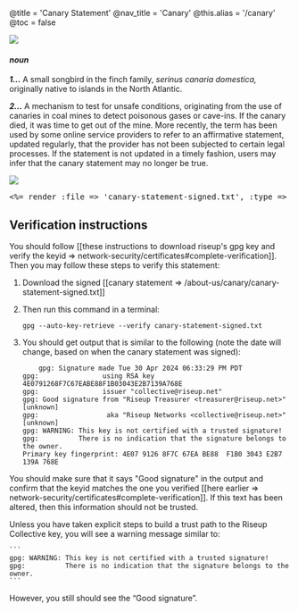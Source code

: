 @title = 'Canary Statement'
@nav_title = 'Canary'
@this.alias = '/canary'
@toc = false

![](canarypronounce.png)

#### _*noun*_

***1...*** A small songbird in the finch family, _serinus canaria domestica,_ originally native to islands in the North Atlantic.

***2...*** A mechanism to test for unsafe conditions, originating from the use of canaries in coal mines to detect poisonous gases or cave-ins. If the canary died, it was time to get out of the mine. More recently, the term has been used by some online service providers to refer to an affirmative statement, updated regularly, that the provider has not been subjected to certain legal processes. If the statement is not updated in a timely fashion, users may infer that the canary statement may no longer be true.


![](canaryimg.jpg)

<pre>
<%= render :file => 'canary-statement-signed.txt', :type => :raw %>
</pre>

## Verification instructions

You should follow [[these instructions to download riseup's gpg key and verify the keyid => network-security/certificates#complete-verification]]. Then you may follow these steps to verify this statement:

1. Download the signed [[canary statement => /about-us/canary/canary-statement-signed.txt]]
1. Then run this command in a terminal:

	```
	gpg --auto-key-retrieve --verify canary-statement-signed.txt
	```

1. You should get output that is similar to the following (note the date will change, based on when the canary statement was signed):

	```
        gpg: Signature made Tue 30 Apr 2024 06:33:29 PM PDT
	gpg:                using RSA key 4E0791268F7C67EABE88F1B03043E2B7139A768E
	gpg:                issuer "collective@riseup.net"
	gpg: Good signature from "Riseup Treasurer <treasurer@riseup.net>" [unknown]
	gpg:                 aka "Riseup Networks <collective@riseup.net>" [unknown]
	gpg: WARNING: This key is not certified with a trusted signature!
	gpg:          There is no indication that the signature belongs to the owner.
	Primary key fingerprint: 4E07 9126 8F7C 67EA BE88  F1B0 3043 E2B7 139A 768E
	```

You should make sure that it says "Good signature" in the output and confirm that the keyid matches the one you verified [[here earlier => network-security/certificates#complete-verification]]. If this text has been altered, then this information should not be trusted.

Unless you have taken explicit steps to build a trust path to the Riseup Collective key, you will see a warning message similar to:

	```
	gpg: WARNING: This key is not certified with a trusted signature!
	gpg:          There is no indication that the signature belongs to the owner.
	```

However, you still should see the “Good signature”.
